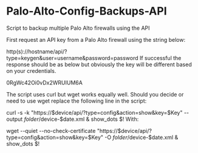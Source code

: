 # Palo-Alto-Config-Backups-API
Script to backup multiple Palo Alto firewalls using the API

First request an API key from a Palo Alto firewall using the string below:

http(s)://hostname/api/?type=keygen&user=username&password=password
If successful the response should be as below but obviously the key will be different based on your credentials.

<response status="success"><result><key>0RgWc42Oi0vDx2WRUIUM6A</key></result></response>

The script uses curl but wget works equally well. Should you decide or need to use wget replace the following line in the script:

curl -s -k "https://$device/api/?type=config&action=show&key=$Key" --output $folder/$device-$date.xml &
show_dots $!
With:

wget  --quiet --no-check-certificate "https://$device/api/?type=config&action=show&key=$Key" -O $folder/$device-$date.xml &
show_dots $!
